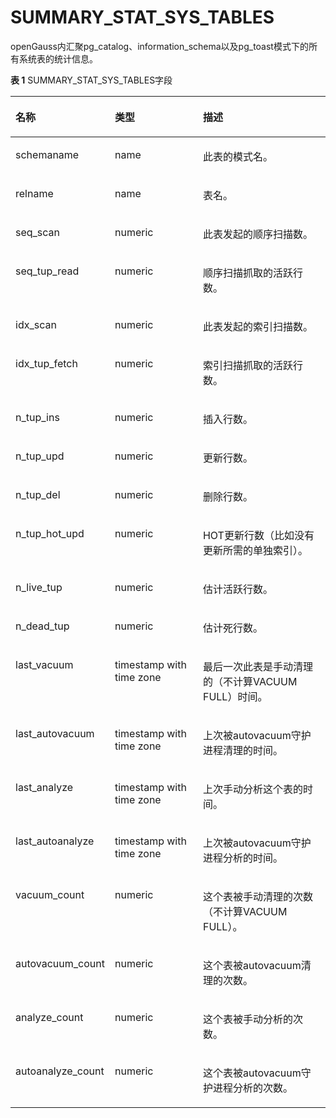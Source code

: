 # SUMMARY\_STAT\_SYS\_TABLES<a name="ZH-CN_TOPIC_0245374687"></a>

openGauss内汇聚pg\_catalog、information\_schema以及pg_toast模式下的所有系统表的统计信息。

**表 1**  SUMMARY\_STAT\_SYS\_TABLES字段

<a name="zh-cn_topic_0237122583_table6136182119414"></a>
<table><thead align="left"><tr id="zh-cn_topic_0237122583_row1320202119415"><th class="cellrowborder" valign="top" width="23.09%" id="mcps1.2.4.1.1"><p id="zh-cn_topic_0237122583_p16320132119410"><a name="zh-cn_topic_0237122583_p16320132119410"></a><a name="zh-cn_topic_0237122583_p16320132119410"></a><strong id="zh-cn_topic_0237122583_b13320221114117"><a name="zh-cn_topic_0237122583_b13320221114117"></a><a name="zh-cn_topic_0237122583_b13320221114117"></a>名称</strong></p>
</th>
<th class="cellrowborder" valign="top" width="30.73%" id="mcps1.2.4.1.2"><p id="zh-cn_topic_0237122583_p19320521134118"><a name="zh-cn_topic_0237122583_p19320521134118"></a><a name="zh-cn_topic_0237122583_p19320521134118"></a><strong id="zh-cn_topic_0237122583_b932192164113"><a name="zh-cn_topic_0237122583_b932192164113"></a><a name="zh-cn_topic_0237122583_b932192164113"></a>类型</strong></p>
</th>
<th class="cellrowborder" valign="top" width="46.18%" id="mcps1.2.4.1.3"><p id="zh-cn_topic_0237122583_p15321192194119"><a name="zh-cn_topic_0237122583_p15321192194119"></a><a name="zh-cn_topic_0237122583_p15321192194119"></a><strong id="zh-cn_topic_0237122583_b10321102116419"><a name="zh-cn_topic_0237122583_b10321102116419"></a><a name="zh-cn_topic_0237122583_b10321102116419"></a>描述</strong></p>
</th>
</tr>
</thead>
<tbody><tr id="zh-cn_topic_0237122583_row133211221114119"><td class="cellrowborder" valign="top" width="23.09%" headers="mcps1.2.4.1.1 "><p id="zh-cn_topic_0237122583_p19321102117415"><a name="zh-cn_topic_0237122583_p19321102117415"></a><a name="zh-cn_topic_0237122583_p19321102117415"></a>schemaname</p>
</td>
<td class="cellrowborder" valign="top" width="30.73%" headers="mcps1.2.4.1.2 "><p id="zh-cn_topic_0237122583_p132114214416"><a name="zh-cn_topic_0237122583_p132114214416"></a><a name="zh-cn_topic_0237122583_p132114214416"></a>name</p>
</td>
<td class="cellrowborder" valign="top" width="46.18%" headers="mcps1.2.4.1.3 "><p id="zh-cn_topic_0237122583_p133211221124117"><a name="zh-cn_topic_0237122583_p133211221124117"></a><a name="zh-cn_topic_0237122583_p133211221124117"></a>此表的模式名。</p>
</td>
</tr>
<tr id="zh-cn_topic_0237122583_row16321102115410"><td class="cellrowborder" valign="top" width="23.09%" headers="mcps1.2.4.1.1 "><p id="zh-cn_topic_0237122583_p73211321164117"><a name="zh-cn_topic_0237122583_p73211321164117"></a><a name="zh-cn_topic_0237122583_p73211321164117"></a>relname</p>
</td>
<td class="cellrowborder" valign="top" width="30.73%" headers="mcps1.2.4.1.2 "><p id="zh-cn_topic_0237122583_p8321121174119"><a name="zh-cn_topic_0237122583_p8321121174119"></a><a name="zh-cn_topic_0237122583_p8321121174119"></a>name</p>
</td>
<td class="cellrowborder" valign="top" width="46.18%" headers="mcps1.2.4.1.3 "><p id="zh-cn_topic_0237122583_p2321112120411"><a name="zh-cn_topic_0237122583_p2321112120411"></a><a name="zh-cn_topic_0237122583_p2321112120411"></a>表名。</p>
</td>
</tr>
<tr id="zh-cn_topic_0237122583_row5322202112410"><td class="cellrowborder" valign="top" width="23.09%" headers="mcps1.2.4.1.1 "><p id="zh-cn_topic_0237122583_p332320214419"><a name="zh-cn_topic_0237122583_p332320214419"></a><a name="zh-cn_topic_0237122583_p332320214419"></a>seq_scan</p>
</td>
<td class="cellrowborder" valign="top" width="30.73%" headers="mcps1.2.4.1.2 "><p id="zh-cn_topic_0237122583_p2323321124117"><a name="zh-cn_topic_0237122583_p2323321124117"></a><a name="zh-cn_topic_0237122583_p2323321124117"></a>numeric</p>
</td>
<td class="cellrowborder" valign="top" width="46.18%" headers="mcps1.2.4.1.3 "><p id="zh-cn_topic_0237122583_p143233218411"><a name="zh-cn_topic_0237122583_p143233218411"></a><a name="zh-cn_topic_0237122583_p143233218411"></a>此表发起的顺序扫描数。</p>
</td>
</tr>
<tr id="zh-cn_topic_0237122583_row1832320219418"><td class="cellrowborder" valign="top" width="23.09%" headers="mcps1.2.4.1.1 "><p id="zh-cn_topic_0237122583_p19323172116411"><a name="zh-cn_topic_0237122583_p19323172116411"></a><a name="zh-cn_topic_0237122583_p19323172116411"></a>seq_tup_read</p>
</td>
<td class="cellrowborder" valign="top" width="30.73%" headers="mcps1.2.4.1.2 "><p id="zh-cn_topic_0237122583_p83230212415"><a name="zh-cn_topic_0237122583_p83230212415"></a><a name="zh-cn_topic_0237122583_p83230212415"></a>numeric</p>
</td>
<td class="cellrowborder" valign="top" width="46.18%" headers="mcps1.2.4.1.3 "><p id="zh-cn_topic_0237122583_p15323132164117"><a name="zh-cn_topic_0237122583_p15323132164117"></a><a name="zh-cn_topic_0237122583_p15323132164117"></a>顺序扫描抓取的活跃行数。</p>
</td>
</tr>
<tr id="zh-cn_topic_0237122583_row132362114412"><td class="cellrowborder" valign="top" width="23.09%" headers="mcps1.2.4.1.1 "><p id="zh-cn_topic_0237122583_p11323142174116"><a name="zh-cn_topic_0237122583_p11323142174116"></a><a name="zh-cn_topic_0237122583_p11323142174116"></a>idx_scan</p>
</td>
<td class="cellrowborder" valign="top" width="30.73%" headers="mcps1.2.4.1.2 "><p id="zh-cn_topic_0237122583_p153231421154111"><a name="zh-cn_topic_0237122583_p153231421154111"></a><a name="zh-cn_topic_0237122583_p153231421154111"></a>numeric</p>
</td>
<td class="cellrowborder" valign="top" width="46.18%" headers="mcps1.2.4.1.3 "><p id="zh-cn_topic_0237122583_p23231721154118"><a name="zh-cn_topic_0237122583_p23231721154118"></a><a name="zh-cn_topic_0237122583_p23231721154118"></a>此表发起的索引扫描数。</p>
</td>
</tr>
<tr id="zh-cn_topic_0237122583_row12323162144119"><td class="cellrowborder" valign="top" width="23.09%" headers="mcps1.2.4.1.1 "><p id="zh-cn_topic_0237122583_p33241210415"><a name="zh-cn_topic_0237122583_p33241210415"></a><a name="zh-cn_topic_0237122583_p33241210415"></a>idx_tup_fetch</p>
</td>
<td class="cellrowborder" valign="top" width="30.73%" headers="mcps1.2.4.1.2 "><p id="zh-cn_topic_0237122583_p123243217414"><a name="zh-cn_topic_0237122583_p123243217414"></a><a name="zh-cn_topic_0237122583_p123243217414"></a>numeric</p>
</td>
<td class="cellrowborder" valign="top" width="46.18%" headers="mcps1.2.4.1.3 "><p id="zh-cn_topic_0237122583_p4324192117412"><a name="zh-cn_topic_0237122583_p4324192117412"></a><a name="zh-cn_topic_0237122583_p4324192117412"></a>索引扫描抓取的活跃行数。</p>
</td>
</tr>
<tr id="zh-cn_topic_0237122583_row1832417215411"><td class="cellrowborder" valign="top" width="23.09%" headers="mcps1.2.4.1.1 "><p id="zh-cn_topic_0237122583_p6324021164114"><a name="zh-cn_topic_0237122583_p6324021164114"></a><a name="zh-cn_topic_0237122583_p6324021164114"></a>n_tup_ins</p>
</td>
<td class="cellrowborder" valign="top" width="30.73%" headers="mcps1.2.4.1.2 "><p id="zh-cn_topic_0237122583_p7324221114114"><a name="zh-cn_topic_0237122583_p7324221114114"></a><a name="zh-cn_topic_0237122583_p7324221114114"></a>numeric</p>
</td>
<td class="cellrowborder" valign="top" width="46.18%" headers="mcps1.2.4.1.3 "><p id="zh-cn_topic_0237122583_p1232410219417"><a name="zh-cn_topic_0237122583_p1232410219417"></a><a name="zh-cn_topic_0237122583_p1232410219417"></a>插入行数。</p>
</td>
</tr>
<tr id="zh-cn_topic_0237122583_row153241521194117"><td class="cellrowborder" valign="top" width="23.09%" headers="mcps1.2.4.1.1 "><p id="zh-cn_topic_0237122583_p1432422117419"><a name="zh-cn_topic_0237122583_p1432422117419"></a><a name="zh-cn_topic_0237122583_p1432422117419"></a>n_tup_upd</p>
</td>
<td class="cellrowborder" valign="top" width="30.73%" headers="mcps1.2.4.1.2 "><p id="zh-cn_topic_0237122583_p932472184115"><a name="zh-cn_topic_0237122583_p932472184115"></a><a name="zh-cn_topic_0237122583_p932472184115"></a>numeric</p>
</td>
<td class="cellrowborder" valign="top" width="46.18%" headers="mcps1.2.4.1.3 "><p id="zh-cn_topic_0237122583_p18324182119416"><a name="zh-cn_topic_0237122583_p18324182119416"></a><a name="zh-cn_topic_0237122583_p18324182119416"></a>更新行数。</p>
</td>
</tr>
<tr id="zh-cn_topic_0237122583_row53241721144112"><td class="cellrowborder" valign="top" width="23.09%" headers="mcps1.2.4.1.1 "><p id="zh-cn_topic_0237122583_p232517210415"><a name="zh-cn_topic_0237122583_p232517210415"></a><a name="zh-cn_topic_0237122583_p232517210415"></a>n_tup_del</p>
</td>
<td class="cellrowborder" valign="top" width="30.73%" headers="mcps1.2.4.1.2 "><p id="zh-cn_topic_0237122583_p103254212414"><a name="zh-cn_topic_0237122583_p103254212414"></a><a name="zh-cn_topic_0237122583_p103254212414"></a>numeric</p>
</td>
<td class="cellrowborder" valign="top" width="46.18%" headers="mcps1.2.4.1.3 "><p id="zh-cn_topic_0237122583_p16325721194118"><a name="zh-cn_topic_0237122583_p16325721194118"></a><a name="zh-cn_topic_0237122583_p16325721194118"></a>删除行数。</p>
</td>
</tr>
<tr id="zh-cn_topic_0237122583_row1832516219410"><td class="cellrowborder" valign="top" width="23.09%" headers="mcps1.2.4.1.1 "><p id="zh-cn_topic_0237122583_p1132512217419"><a name="zh-cn_topic_0237122583_p1132512217419"></a><a name="zh-cn_topic_0237122583_p1132512217419"></a>n_tup_hot_upd</p>
</td>
<td class="cellrowborder" valign="top" width="30.73%" headers="mcps1.2.4.1.2 "><p id="zh-cn_topic_0237122583_p1332562144112"><a name="zh-cn_topic_0237122583_p1332562144112"></a><a name="zh-cn_topic_0237122583_p1332562144112"></a>numeric</p>
</td>
<td class="cellrowborder" valign="top" width="46.18%" headers="mcps1.2.4.1.3 "><p id="zh-cn_topic_0237122583_p2032511213414"><a name="zh-cn_topic_0237122583_p2032511213414"></a><a name="zh-cn_topic_0237122583_p2032511213414"></a>HOT更新行数（比如没有更新所需的单独索引）。</p>
</td>
</tr>
<tr id="zh-cn_topic_0237122583_row13251121104112"><td class="cellrowborder" valign="top" width="23.09%" headers="mcps1.2.4.1.1 "><p id="zh-cn_topic_0237122583_p832511212414"><a name="zh-cn_topic_0237122583_p832511212414"></a><a name="zh-cn_topic_0237122583_p832511212414"></a>n_live_tup</p>
</td>
<td class="cellrowborder" valign="top" width="30.73%" headers="mcps1.2.4.1.2 "><p id="zh-cn_topic_0237122583_p53251421144120"><a name="zh-cn_topic_0237122583_p53251421144120"></a><a name="zh-cn_topic_0237122583_p53251421144120"></a>numeric</p>
</td>
<td class="cellrowborder" valign="top" width="46.18%" headers="mcps1.2.4.1.3 "><p id="zh-cn_topic_0237122583_p19325721174115"><a name="zh-cn_topic_0237122583_p19325721174115"></a><a name="zh-cn_topic_0237122583_p19325721174115"></a>估计活跃行数。</p>
</td>
</tr>
<tr id="zh-cn_topic_0237122583_row1325321144118"><td class="cellrowborder" valign="top" width="23.09%" headers="mcps1.2.4.1.1 "><p id="zh-cn_topic_0237122583_p1326521144118"><a name="zh-cn_topic_0237122583_p1326521144118"></a><a name="zh-cn_topic_0237122583_p1326521144118"></a>n_dead_tup</p>
</td>
<td class="cellrowborder" valign="top" width="30.73%" headers="mcps1.2.4.1.2 "><p id="zh-cn_topic_0237122583_p832612216411"><a name="zh-cn_topic_0237122583_p832612216411"></a><a name="zh-cn_topic_0237122583_p832612216411"></a>numeric</p>
</td>
<td class="cellrowborder" valign="top" width="46.18%" headers="mcps1.2.4.1.3 "><p id="zh-cn_topic_0237122583_p18326182112418"><a name="zh-cn_topic_0237122583_p18326182112418"></a><a name="zh-cn_topic_0237122583_p18326182112418"></a>估计死行数。</p>
</td>
</tr>
<tr id="zh-cn_topic_0237122583_row12326182104110"><td class="cellrowborder" valign="top" width="23.09%" headers="mcps1.2.4.1.1 "><p id="zh-cn_topic_0237122583_p632612134115"><a name="zh-cn_topic_0237122583_p632612134115"></a><a name="zh-cn_topic_0237122583_p632612134115"></a>last_vacuum</p>
</td>
<td class="cellrowborder" valign="top" width="30.73%" headers="mcps1.2.4.1.2 "><p id="zh-cn_topic_0237122583_p133261321184111"><a name="zh-cn_topic_0237122583_p133261321184111"></a><a name="zh-cn_topic_0237122583_p133261321184111"></a>timestamp with time zone</p>
</td>
<td class="cellrowborder" valign="top" width="46.18%" headers="mcps1.2.4.1.3 "><p id="zh-cn_topic_0237122583_p1232652114411"><a name="zh-cn_topic_0237122583_p1232652114411"></a><a name="zh-cn_topic_0237122583_p1232652114411"></a>最后一次此表是手动清理的（不计算VACUUM FULL）时间。</p>
</td>
</tr>
<tr id="zh-cn_topic_0237122583_row18326621144117"><td class="cellrowborder" valign="top" width="23.09%" headers="mcps1.2.4.1.1 "><p id="zh-cn_topic_0237122583_p1132672115411"><a name="zh-cn_topic_0237122583_p1132672115411"></a><a name="zh-cn_topic_0237122583_p1132672115411"></a>last_autovacuum</p>
</td>
<td class="cellrowborder" valign="top" width="30.73%" headers="mcps1.2.4.1.2 "><p id="zh-cn_topic_0237122583_p14326172117410"><a name="zh-cn_topic_0237122583_p14326172117410"></a><a name="zh-cn_topic_0237122583_p14326172117410"></a>timestamp with time zone</p>
</td>
<td class="cellrowborder" valign="top" width="46.18%" headers="mcps1.2.4.1.3 "><p id="zh-cn_topic_0237122583_p14326112154113"><a name="zh-cn_topic_0237122583_p14326112154113"></a><a name="zh-cn_topic_0237122583_p14326112154113"></a>上次被autovacuum守护进程清理的时间。</p>
</td>
</tr>
<tr id="zh-cn_topic_0237122583_row6326521114111"><td class="cellrowborder" valign="top" width="23.09%" headers="mcps1.2.4.1.1 "><p id="zh-cn_topic_0237122583_p11327202134116"><a name="zh-cn_topic_0237122583_p11327202134116"></a><a name="zh-cn_topic_0237122583_p11327202134116"></a>last_analyze</p>
</td>
<td class="cellrowborder" valign="top" width="30.73%" headers="mcps1.2.4.1.2 "><p id="zh-cn_topic_0237122583_p8327112117418"><a name="zh-cn_topic_0237122583_p8327112117418"></a><a name="zh-cn_topic_0237122583_p8327112117418"></a>timestamp with time zone</p>
</td>
<td class="cellrowborder" valign="top" width="46.18%" headers="mcps1.2.4.1.3 "><p id="zh-cn_topic_0237122583_p5327521144113"><a name="zh-cn_topic_0237122583_p5327521144113"></a><a name="zh-cn_topic_0237122583_p5327521144113"></a>上次手动分析这个表的时间。</p>
</td>
</tr>
<tr id="zh-cn_topic_0237122583_row93271721184118"><td class="cellrowborder" valign="top" width="23.09%" headers="mcps1.2.4.1.1 "><p id="zh-cn_topic_0237122583_p43275219419"><a name="zh-cn_topic_0237122583_p43275219419"></a><a name="zh-cn_topic_0237122583_p43275219419"></a>last_autoanalyze</p>
</td>
<td class="cellrowborder" valign="top" width="30.73%" headers="mcps1.2.4.1.2 "><p id="zh-cn_topic_0237122583_p2327112115416"><a name="zh-cn_topic_0237122583_p2327112115416"></a><a name="zh-cn_topic_0237122583_p2327112115416"></a>timestamp with time zone</p>
</td>
<td class="cellrowborder" valign="top" width="46.18%" headers="mcps1.2.4.1.3 "><p id="zh-cn_topic_0237122583_p1132712116412"><a name="zh-cn_topic_0237122583_p1132712116412"></a><a name="zh-cn_topic_0237122583_p1132712116412"></a>上次被autovacuum守护进程分析的时间。</p>
</td>
</tr>
<tr id="zh-cn_topic_0237122583_row1132717212417"><td class="cellrowborder" valign="top" width="23.09%" headers="mcps1.2.4.1.1 "><p id="zh-cn_topic_0237122583_p332782114113"><a name="zh-cn_topic_0237122583_p332782114113"></a><a name="zh-cn_topic_0237122583_p332782114113"></a>vacuum_count</p>
</td>
<td class="cellrowborder" valign="top" width="30.73%" headers="mcps1.2.4.1.2 "><p id="zh-cn_topic_0237122583_p1032711214415"><a name="zh-cn_topic_0237122583_p1032711214415"></a><a name="zh-cn_topic_0237122583_p1032711214415"></a>numeric</p>
</td>
<td class="cellrowborder" valign="top" width="46.18%" headers="mcps1.2.4.1.3 "><p id="zh-cn_topic_0237122583_p163274216418"><a name="zh-cn_topic_0237122583_p163274216418"></a><a name="zh-cn_topic_0237122583_p163274216418"></a>这个表被手动清理的次数（不计算VACUUM FULL）。</p>
</td>
</tr>
<tr id="zh-cn_topic_0237122583_row6327152118413"><td class="cellrowborder" valign="top" width="23.09%" headers="mcps1.2.4.1.1 "><p id="zh-cn_topic_0237122583_p1432812212416"><a name="zh-cn_topic_0237122583_p1432812212416"></a><a name="zh-cn_topic_0237122583_p1432812212416"></a>autovacuum_count</p>
</td>
<td class="cellrowborder" valign="top" width="30.73%" headers="mcps1.2.4.1.2 "><p id="zh-cn_topic_0237122583_p1132892113417"><a name="zh-cn_topic_0237122583_p1132892113417"></a><a name="zh-cn_topic_0237122583_p1132892113417"></a>numeric</p>
</td>
<td class="cellrowborder" valign="top" width="46.18%" headers="mcps1.2.4.1.3 "><p id="zh-cn_topic_0237122583_p113289214417"><a name="zh-cn_topic_0237122583_p113289214417"></a><a name="zh-cn_topic_0237122583_p113289214417"></a>这个表被autovacuum清理的次数。</p>
</td>
</tr>
<tr id="zh-cn_topic_0237122583_row123282021104117"><td class="cellrowborder" valign="top" width="23.09%" headers="mcps1.2.4.1.1 "><p id="zh-cn_topic_0237122583_p9328182174116"><a name="zh-cn_topic_0237122583_p9328182174116"></a><a name="zh-cn_topic_0237122583_p9328182174116"></a>analyze_count</p>
</td>
<td class="cellrowborder" valign="top" width="30.73%" headers="mcps1.2.4.1.2 "><p id="zh-cn_topic_0237122583_p173281421194114"><a name="zh-cn_topic_0237122583_p173281421194114"></a><a name="zh-cn_topic_0237122583_p173281421194114"></a>numeric</p>
</td>
<td class="cellrowborder" valign="top" width="46.18%" headers="mcps1.2.4.1.3 "><p id="zh-cn_topic_0237122583_p13328921144112"><a name="zh-cn_topic_0237122583_p13328921144112"></a><a name="zh-cn_topic_0237122583_p13328921144112"></a>这个表被手动分析的次数。</p>
</td>
</tr>
<tr id="zh-cn_topic_0237122583_row1432892118419"><td class="cellrowborder" valign="top" width="23.09%" headers="mcps1.2.4.1.1 "><p id="zh-cn_topic_0237122583_p1732815216414"><a name="zh-cn_topic_0237122583_p1732815216414"></a><a name="zh-cn_topic_0237122583_p1732815216414"></a>autoanalyze_count</p>
</td>
<td class="cellrowborder" valign="top" width="30.73%" headers="mcps1.2.4.1.2 "><p id="zh-cn_topic_0237122583_p2032872113413"><a name="zh-cn_topic_0237122583_p2032872113413"></a><a name="zh-cn_topic_0237122583_p2032872113413"></a>numeric</p>
</td>
<td class="cellrowborder" valign="top" width="46.18%" headers="mcps1.2.4.1.3 "><p id="zh-cn_topic_0237122583_p13328202115419"><a name="zh-cn_topic_0237122583_p13328202115419"></a><a name="zh-cn_topic_0237122583_p13328202115419"></a>这个表被autovacuum守护进程分析的次数。</p>
</td>
</tr>
</tbody>
</table>

